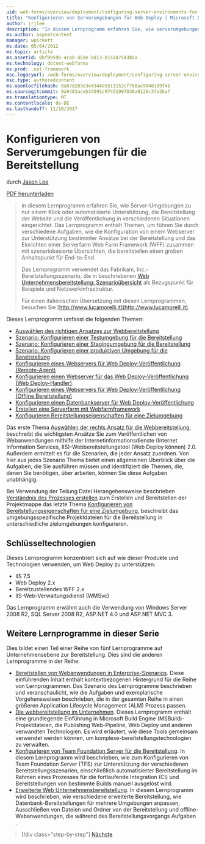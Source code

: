 ```yaml
---
uid: web-forms/overview/deployment/configuring-server-environments-for-web-deployment/configuring-server-environments-for-web-deployment
title: "Konfigurieren von Serverumgebungen für Web Deploy | Microsoft Docs"
author: jrjlee
description: "In diesem Lernprogramm erfahren Sie, wie serverumgebungen unterstützen nur einem Klick oder automatisierte Website bereitstellen und die Publishing in verschiedene andere Scen eingerichtet..."
ms.author: aspnetcontent
manager: wpickett
ms.date: 05/04/2012
ms.topic: article
ms.assetid: 0bf0959b-4ca8-45de-bd13-b15347543b5a
ms.technology: dotnet-webforms
ms.prod: .net-framework
msc.legacyurl: /web-forms/overview/deployment/configuring-server-environments-for-web-deployment/configuring-server-environments-for-web-deployment
msc.type: authoredcontent
ms.openlocfilehash: 8a07d283e3e4344e5513152cf760ac90481d9f4b
ms.sourcegitcommit: 9a9483aceb34591c97451997036a9120c3fe2baf
ms.translationtype: MT
ms.contentlocale: de-DE
ms.lasthandoff: 11/10/2017
---
```

<a name="configuring-server-environments-for-web-deployment"></a>Konfigurieren von Serverumgebungen für die Bereitstellung
====================
durch [Jason Lee](https://github.com/jrjlee)

[PDF herunterladen](https://msdnshared.blob.core.windows.net/media/MSDNBlogsFS/prod.evol.blogs.msdn.com/CommunityServer.Blogs.Components.WeblogFiles/00/00/00/63/56/8130.DeployingWebAppsInEnterpriseScenarios.pdf)

> In diesem Lernprogramm erfahren Sie, wie Server-Umgebungen zu nur einem Klick oder automatisierte Unterstützung, die Bereitstellung der Website und die Veröffentlichung in verschiedenen Situationen eingerichtet. Das Lernprogramm enthält Themen, um führen Sie durch verschiedene Aufgaben, wie die Konfiguration von einem Webserver zur Unterstützung bestimmter Ansätze bei der Bereitstellung und das Einrichten einer Serverfarm Web Farm Framework (WFF) zusammen mit szenariobasierte Übersichten, die bereitstellen einen groben Anhaltspunkt für End-to-End.
> 
> Das Lernprogramm verwendet das Fabrikam, Inc.-Bereitstellungsszenario, die in beschriebenen [Web Unternehmensbereitstellung: Szenarioübersicht](../deploying-web-applications-in-enterprise-scenarios/enterprise-web-deployment-scenario-overview.md) als Bezugspunkt für Beispiele und Netzwerkinfrastruktur.
> 
> Für einen italienischen Übersetzung mit diesen Lernprogrammen, besuchen Sie [http://www.lucamorelli.it](http://www.lucamorelli.it).


Dieses Lernprogramm umfasst die folgenden Themen:

- [Auswählen des richtigen Ansatzes zur Webbereitstellung](choosing-the-right-approach-to-web-deployment.md)
- [Szenario: Konfigurieren einer Testumgebung für die Bereitstellung](scenario-configuring-a-test-environment-for-web-deployment.md)
- [Szenario: Konfigurieren einer Stagingumgebung für die Bereitstellung](scenario-configuring-a-staging-environment-for-web-deployment.md)
- [Szenario: Konfigurieren einer produktiven Umgebung für die Bereitstellung](scenario-configuring-a-production-environment-for-web-deployment.md)
- [Konfigurieren eines Webservers für Web Deploy-Veröffentlichung (Remote-Agent)](configuring-a-web-server-for-web-deploy-publishing-remote-agent.md)
- [Konfigurieren einen Webserver für das Web Deploy-Veröffentlichung (Web Deploy-Handler)](configuring-a-web-server-for-web-deploy-publishing-web-deploy-handler.md)
- [Konfigurieren eines Webservers für Web Deploy-Veröffentlichung (Offline Bereitstellung)](configuring-a-web-server-for-web-deploy-publishing-offline-deployment.md)
- [Konfigurieren einen Datenbankserver für Web Deploy-Veröffentlichung](configuring-a-database-server-for-web-deploy-publishing.md)
- [Erstellen eine Serverfarm mit Webfarmframework](creating-a-server-farm-with-the-web-farm-framework.md)
- [Konfigurieren Bereitstellungseigenschaften für eine Zielumgebung](configuring-deployment-properties-for-a-target-environment.md)

Das erste Thema [Auswählen der rechts Ansatz für die Webbereitstellung](choosing-the-right-approach-to-web-deployment.md), beschreibt die wichtigsten Ansätze Sie zum Veröffentlichen von Webanwendungen mithilfe der Internetinformationsdienste (Internet Information Services, IIS)-Webbereitstellungstool (Web Deploy können) 2.0. Außerdem ermittelt es für die Szenarien, die jeder Ansatz zuordnen. Von hier aus jedes Szenario Thema bietet einen allgemeinen Überblick über die Aufgaben, die Sie ausführen müssen und identifiziert die Themen, die, denen Sie benötigen, über arbeiten, können Sie diese Aufgaben unabhängig.

Bei Verwendung der Teilung Datei Herangehensweise beschrieben [Verständnis des Prozesses erstellen](../web-deployment-in-the-enterprise/understanding-the-build-process.md) zum Erstellen und Bereitstellen der Projektmappe das letzte Thema [Konfigurieren von Bereitstellungseigenschaften für eine Zielumgebung](configuring-deployment-properties-for-a-target-environment.md), beschreibt das umgebungsspezifische Projektdateien für die Bereitstellung in unterschiedliche zielumgebungen konfigurieren.

## <a name="key-technologies"></a>Schlüsseltechnologien

Dieses Lernprogramm konzentriert sich auf wie dieser Produkte und Technologien verwenden, um Web Deploy zu unterstützen:

- IIS 7.5
- Web Deploy 2.x
- Bereitzustellendes WFF 2.x
- IIS-Web-Verwaltungsdienst (WMSvc)

Das Lernprogramm erwähnt auch die Verwendung von Windows Server 2008 R2, SQL Server 2008 R2, ASP.NET 4.0 und ASP.NET MVC 3.

## <a name="other-tutorials-in-this-series"></a>Weitere Lernprogramme in dieser Serie

Dies bildet einen Teil einer Reihe von fünf Lernprogramme auf Unternehmensebene zur Bereitstellung. Dies sind die anderen Lernprogramme in der Reihe:

- [Bereitstellen von Webanwendungen in Enterprise-Szenarios](../deploying-web-applications-in-enterprise-scenarios/deploying-web-applications-in-enterprise-scenarios.md). Diese einführenden Inhalt enthält kontextbezogenen Hintergrund für die Reihe von Lernprogrammen. Das Szenario des Lernprogramme beschrieben und veranschaulicht, wie die Aufgaben und exemplarische Vorgehensweisen beschrieben, die in der gesamten Reihe in einen größeren Application Lifecycle Management (ALM) Prozess passen.
- [Die webbereitstellung im Unternehmen](../web-deployment-in-the-enterprise/web-deployment-in-the-enterprise.md). Dieses Lernprogramm enthält eine grundlegende Einführung in Microsoft Build Engine (MSBuild)-Projektdateien, die Publishing Web-Pipeline, Web Deploy und anderen verwandten Technologien. Es wird erläutert, wie diese Tools gemeinsam verwendet werden können, um komplexe-bereitstellungstechnologien zu verwalten.
- [Konfigurieren von Team Foundation Server für die Bereitstellung](../configuring-team-foundation-server-for-web-deployment/configuring-team-foundation-server-for-web-deployment.md). In diesem Lernprogramm wird beschrieben, wie zum Konfigurieren von Team Foundation Server (TFS) zur Unterstützung der verschiedenen Bereitstellungsszenarien, einschließlich automatisierter Bereitstellung im Rahmen eines Prozesses für die fortlaufende Integration (CI) und Bereitstellungen von bestimmte Builds manuell ausgelöst wird.
- [Erweiterte Web Unternehmensbereitstellung](../advanced-enterprise-web-deployment/advanced-enterprise-web-deployment.md). In diesem Lernprogramm wird beschrieben, wie verschiedene erweiterte Bereitstellung, wie Datenbank-Bereitstellungen für mehrere Umgebungen anpassen, Ausschließen von Dateien und Ordner von der Bereitstellung und offline-Webanwendungen, die während des Bereitstellungsvorgangs Aufgaben .

>[!div class="step-by-step"]
[Nächste](choosing-the-right-approach-to-web-deployment.md)
